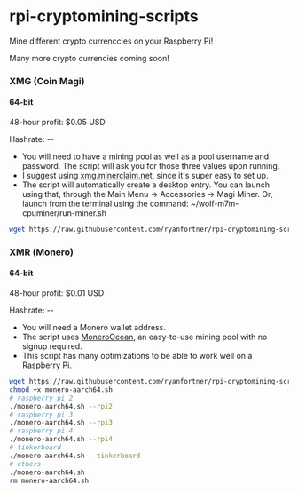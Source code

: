 # rpi-cryptomining-scripts
Mine different crypto currenccies on your Raspberry Pi!

Many more crypto currencies coming soon!

### XMG (Coin Magi)
#### 64-bit
48-hour profit: $0.05 USD

Hashrate: --
- You will need to have a mining pool as well as a pool username and password. The script will ask you for those three values upon running.
- I suggest using [xmg.minerclaim.net](https://xmg.minerclaim.net/), since it's super easy to set up.
- The script will automatically create a desktop entry. You can launch using that, through the Main Menu -> Accessories -> Magi Miner. Or, launch from the terminal using the command: ~/wolf-m7m-cpuminer/run-miner.sh
```bash
wget https://raw.githubusercontent.com/ryanfortner/rpi-cryptomining-scripts/master/magi-aarch64.sh; bash magi-aarch64.sh; rm magi-aarch64.sh
```

### XMR (Monero)
#### 64-bit
48-hour profit: $0.01 USD

Hashrate: --
- You will need a Monero wallet address.
- The script uses [MoneroOcean](https://moneroocean.stream), an easy-to-use mining pool with no signup required.
- This script has many optimizations to be able to work well on a Raspberry Pi.
```bash
wget https://raw.githubusercontent.com/ryanfortner/rpi-cryptomining-scripts/master/monero-aarch64.sh
chmod +x monero-aarch64.sh
# raspberry pi 2
./monero-aarch64.sh --rpi2
# raspberry pi 3
./monero-aarch64.sh --rpi3
# raspberry pi 4
./monero-aarch64.sh --rpi4
# tinkerboard 
./monero-aarch64.sh --tinkerboard
# others
./monero-aarch64.sh
rm monero-aarch64.sh
```
